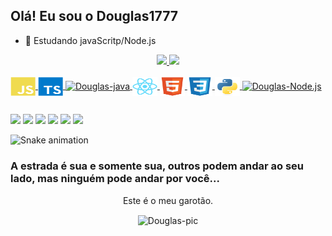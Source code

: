 ## Olá! Eu sou o Douglas1777


- 🌱 Estudando javaScritp/Node.js


<div align="center">
  <a href="https://github.com/douglas1777">
  <img height="170em" src="https://github-readme-stats.vercel.app/api?username=douglas1777&show_icons=true&theme=dark&include_all_commits=true&count_private=true"/>
  <img height="170em" src="https://github-readme-stats.vercel.app/api/top-langs/?username=douglas1777&layout=compact&langs_count=7&theme=dark"/>
 
</div>

<div style="display: inline_block"><br>
  <img align="center" alt="Douglas-Js" height="30" width="40" src="https://raw.githubusercontent.com/devicons/devicon/master/icons/javascript/javascript-plain.svg">  
  <img align="center" alt="Douglas-Ts" height="30" width="40" src="https://raw.githubusercontent.com/devicons/devicon/master/icons/typescript/typescript-plain.svg">
  <img align="center" alt="Douglas-java" height="30" width="30" src="https://cdn-icons-png.flaticon.com/512/143/143687.png">
  <img align="center" alt="Douglas-React" height="30" width="40" src="https://raw.githubusercontent.com/devicons/devicon/master/icons/react/react-original.svg">
  <img align="center" alt="RDouglas-HTML" height="30" width="40" src="https://raw.githubusercontent.com/devicons/devicon/master/icons/html5/html5-original.svg">
  <img align="center" alt="Douglas-CSS" height="30" width="40" src="https://raw.githubusercontent.com/devicons/devicon/master/icons/css3/css3-original.svg">
  <img align="center" alt="Douglas-Python" height="30" width="40" src="https://raw.githubusercontent.com/devicons/devicon/master/icons/python/python-original.svg">  
  <img align="center" alt="Douglas-Node.js" height="30" width="30" src="https://cdn-icons-png.flaticon.com/512/919/919825.png">  
  
  
  

##
  
  <div> 
  <a href="https://www.youtube.com/channel/UCnJs_PqxwX9gZ5IumalavUw" target="_blank"><img src="https://img.shields.io/badge/YouTube-FF0000?style=for-the-badge&logo=youtube&logoColor=white" target="_blank"></a>
  <a href="https://www.instagram.com/douglascosta_foto/" target="_blank"><img src="https://img.shields.io/badge/-Instagram-%23E4405F?style=for-the-badge&logo=instagram&logoColor=white" target="_blank"></a>
 	<a href="https://www.facebook.com/douglas.santanacosta/" target="_blank"><img src="https://img.shields.io/badge/Facebook-1877F2?style=for-the-badge&logo=facebook&logoColor=white" target="_blank"></a>
  <a href = "mailto:douglas.santana1777@gmail.com"><img src="https://img.shields.io/badge/-Gmail-%23333?style=for-the-badge&logo=gmail&logoColor=white" target="_blank"></a>
  <a href="https://www.linkedin.com/in/douglas-costa-274a4017a/" target="_blank"><img src="https://img.shields.io/badge/-LinkedIn-%230077B5?style=for-the-badge&logo=linkedin&logoColor=white" target="_blank"></a> 
  <a href="https://www.facebook.com/douglas.santanacosta/" target="_blank"><img src="	https://img.shields.io/badge/Facebook-1877F2?style=for-the-badge&logo=facebook&logoColor=white" target="_blank"></a> 
  
  ![Snake animation](https://github.com/douglas1777/douglas1777/blob/output/github-contribution-grid-snake.svg)
  
   
   <h3>A estrada é sua e somente sua, outros podem andar ao seu lado, mas ninguém pode andar por você...</h3>
  </div>
  <div align="center"> 
<p>Este é o meu garotão.</p>
<img align="center" alt="Douglas-pic" height="200" " src="https://lh3.googleusercontent.com/JyzC0fAABPsbvnUezRLnQWS4FbhXg3AYZSnjgisXOQb7BLQTxhS0NAPIL7cHu1XZ6IqnBtjvXqJCtLDf4q6l0eG3voinXm1IIttVq0OEDwlUW0AkCVBCRTKXVtvOmdLh36Y1BougyOEorYvmblBQlGo7waNiLPiK6MLmiZ1dz0CnooMdMVg5cDXia8Y6mfpdoheTkwEtCTdexBTyz5Y7rdPrqrhlwgOGGnrFB-tUu58syOmm8pbf63FziiAFSX2oK3tB17CXizEUZimfAu-tDQro0dKy2564K8xuEAF8PNjINF78O5YvCpuXTCS670mLQJSwAs25Jrrs3hoa7hm7yKHT229bZv2YuYQcoeIqPvijvRDvKcDIzrLsfxD0bnVGaMvtF3Y-Fgf3BIkbC8xzCnr72F1CdB5AkMra0ZSqndwg8-t72C1rKg8BCufmjqjstejhkKddOmBdaR-Xrr8dtoFWlJHxeGXYD7xNUpxXfJvXElMiwnOOCACzhvGl7ShZyaNtSory7oymEyzkC4qIxoJW265qEs9Xr2vIzsKfP5lE32LSQtUZKc6F7Byw7jLylTKqBG2MsUBvn_-Bw_ZSwa6CPJDhnwz3XF1vzrUB00DkCF0v159wmt27r5Yt4Hkh6iuwN1rGl-YQvHInUJKfCgmNHsQUsh9Q4rRRIIk6uTxRXeaBUQjg2l7jgkEY1sZskwmXuKUq5_8sqhN99gSX6BOvkpsKGgcgeIPcqWNYAgH5Kkylwz19C8MjxrwxLGt4wjdvUERlumU3PeHL6YgOTvcmYnnrX76yyQ=w640-h360-no?authuser=0">
</div>
